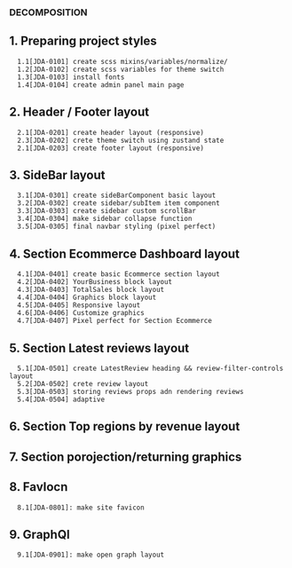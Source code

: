 ### DECOMPOSITION

## 1. Preparing project styles

      1.1[JDA-0101] create scss mixins/variables/normalize/
      1.2[JDA-0102] create scss variables for theme switch
      1.3[JDA-0103] install fonts
      1.4[JDA-0104] create admin panel main page

## 2. Header / Footer layout

      2.1[JDA-0201] create header layout (responsive)
      2.3[JDA-0202] crete theme switch using zustand state
      2.1[JDA-0203] create footer layout (responsive)

## 3. SideBar layout

      3.1[JDA-0301] create sideBarComponent basic layout
      3.2[JDA-0302] create sidebar/subItem item component
      3.3[JDA-0303] create sidebar custom scrollBar
      3.4[JDA-0304] make sidebar collapse function
      3.5[JDA-0305] final navbar styling (pixel perfect)

## 4. Section Ecommerce Dashboard layout

      4.1[JDA-0401] create basic Ecommerce section layout
      4.2[JDA-0402] YourBusiness block layout
      4.3[JDA-0403] TotalSales block layout
      4.4[JDA-0404] Graphics block layout
      4.5[JDA-0405] Responsive layout
      4.6[JDA-0406] Customize graphics
      4.7[JDA-0407] Pixel perfect for Section Ecommerce

## 5. Section Latest reviews layout

      5.1[JDA-0501] create LatestReview heading && review-filter-controls layout
      5.2[JDA-0502] crete review layout
      5.3[JDA-0503] storing reviews props adn rendering reviews
      5.4[JDA-0504] adaptive

## 6. Section Top regions by revenue layout

## 7. Section porojection/returning graphics

## 8. FavIocn

      8.1[JDA-0801]: make site favicon

## 9. GraphQl

      9.1[JDA-0901]: make open graph layout
